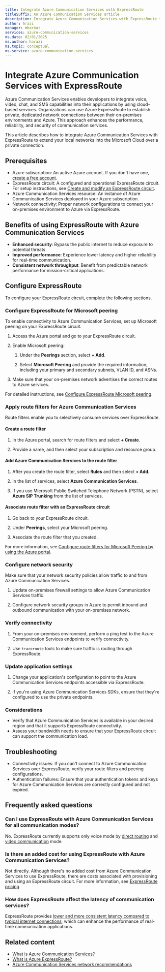```yaml
---
title: Integrate Azure Communication Services with ExpressRoute
titleSuffix: An Azure Communication Services article
description: Integrate Azure Communication Services with ExpressRoute to extend your local networks into the Microsoft Cloud over a private connection.
author: hrazi
manager: mharbut
services: azure-communication-services
ms.date: 02/01/2025
ms.author: harazi
ms.topic: conceptual 
ms.service: azure-communication-services
---
```


# Integrate Azure Communication Services with ExpressRoute

Azure Communication Services enables developers to integrate voice, video, chat, and SMS capabilities into their applications by using cloud-based services. Organizations can use Azure ExpressRoute to establish private, dedicated network connections between their on-premises environments and Azure. This approach enhances the performance, reliability, and security of communication services.

This article describes how to integrate Azure Communication Services with ExpressRoute to extend your local networks into the Microsoft Cloud over a private connection.

## Prerequisites

- Azure subscription: An active Azure account. If you don't have one, [create a free account](https://azure.microsoft.com/pricing/purchase-options/azure-account?cid=msft_learn).
- ExpressRoute circuit: A configured and operational ExpressRoute circuit. For setup instructions, see [Create and modify an ExpressRoute circuit](/azure/expressroute/expressroute-howto-circuit-portal-resource-manager).
- Azure Communication Services resource: An instance of Azure Communication Services deployed in your Azure subscription.
- Network connectivity: Proper network configurations to connect your on-premises environment to Azure via ExpressRoute.

## Benefits of using ExpressRoute with Azure Communication Services

- **Enhanced security**: Bypass the public internet to reduce exposure to potential threats.
- **Improved performance**: Experience lower latency and higher reliability for real-time communication.
- **Consistent network throughput**: Benefit from predictable network performance for mission-critical applications.

## Configure ExpressRoute

To configure your ExpressRoute circuit, complete the following sections.

### Configure ExpressRoute for Microsoft peering

To enable connectivity to Azure Communication Services, set up Microsoft peering on your ExpressRoute circuit.

1. Access the Azure portal and go to your ExpressRoute circuit.

1. Enable Microsoft peering:

   1. Under the **Peerings** section, select **+ Add**.

   1. Select **Microsoft Peering** and provide the required information, including your primary and secondary subnets, VLAN ID, and ASNs.

1. Make sure that your on-premises network advertises the correct routes to Azure services.

For detailed instructions, see [Configure ExpressRoute Microsoft peering](/azure/expressroute/how-to-routefilter-portal).

### Apply route filters for Azure Communication Services

Route filters enable you to selectively consume services over ExpressRoute.

#### Create a route filter

1. In the Azure portal, search for route filters and select **+ Create**.

1. Provide a name, and then select your subscription and resource group.

#### Add Azure Communication Services to the route filter

1. After you create the route filter, select **Rules** and then select **+ Add**.

1. In the list of services, select **Azure Communication Services**.

1. If you use Microsoft Public Switched Telephone Network (PSTN), select **Azure SIP Trunking** from the list of services.

#### Associate route filter with an ExpressRoute circuit

1. Go back to your ExpressRoute circuit.

1. Under **Peerings**, select your Microsoft peering.

1. Associate the route filter that you created.

For more information, see [Configure route filters for Microsoft Peering by using the Azure portal](/azure/expressroute/how-to-routefilter-portal).

### Configure network security

Make sure that your network security policies allow traffic to and from Azure Communication Services.

1. Update on-premises firewall settings to allow Azure Communication Services traffic.

1. Configure network security groups in Azure to permit inbound and outbound communication with your on-premises network.

### Verify connectivity

1. From your on-premises environment, perform a ping test to the Azure Communication Services endpoints to verify connectivity.

1. Use `traceroute` tools to make sure traffic is routing through ExpressRoute.

### Update application settings

1. Change your application's configuration to point to the Azure Communication Services endpoints accessible via ExpressRoute.

1. If you're using Azure Communication Services SDKs, ensure that they're configured to use the private endpoints.

### Considerations

* Verify that Azure Communication Services is available in your desired region and that it supports ExpressRoute connectivity.
* Assess your bandwidth needs to ensure that your ExpressRoute circuit can support the communication load.

## Troubleshooting

- Connectivity issues: If you can't connect to Azure Communication Services over ExpressRoute, verify your route filters and peering configurations.
- Authentication failures: Ensure that your authentication tokens and keys for Azure Communication Services are correctly configured and not expired.

## Frequently asked questions

### Can I use ExpressRoute with Azure Communication Services for all communication modes?

No. ExpressRoute currently supports only voice mode by [direct routing](../concepts/telephony/direct-routing-provisioning.md) and [video communication](../concepts/voice-video-calling/calling-sdk-features.md) mode.

### Is there an added cost for using ExpressRoute with Azure Communication Services?

Not directly. Although there's no added cost from Azure Communication Services to use ExpressRoute, there are costs associated with provisioning and using an ExpressRoute circuit. For more information, see [ExpressRoute pricing](https://azure.microsoft.com/pricing/details/expressroute/).

### How does ExpressRoute affect the latency of communication services?

ExpressRoute provides [lower and more consistent latency compared to typical internet connections](/azure/expressroute/expressroute-faqs#what-are-the-benefits-of-using-expressroute-and-private-network-connections), which can enhance the performance of real-time communication applications.

## Related content

- [What is Azure Communication Services?](../overview.md)
- [What is Azure ExpressRoute?](/azure/expressroute/expressroute-introduction)
- [Azure Communication Services network recommendations](../concepts/voice-video-calling/network-requirements.md)
